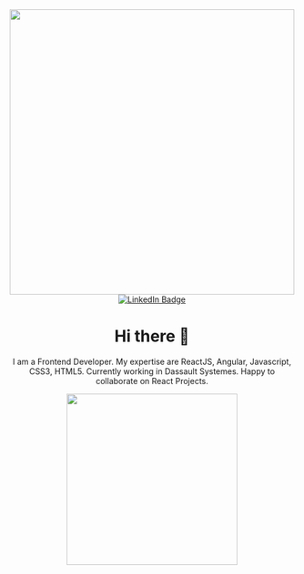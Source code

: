<div id="header" align="center">
  <img src="https://media.giphy.com/media/ACzsN9dhQuOZ6RYXcM/giphy.gif" width="500"/>
</div>
<div id="badges" align="center">
  <a href="your-linkedin-URL">
    <img src="https://img.shields.io/badge/LinkedIn-blue?style=for-the-badge&logo=linkedin&logoColor=white" alt="LinkedIn Badge"/>
  </a>
</div>

<div align="center">
<h1>Hi there 👋</h1>

I am a Frontend Developer.
My expertise are ReactJS, Angular, Javascript, CSS3, HTML5.
Currently working in Dassault Systemes.
Happy to collaborate on React Projects.

</div>
<div id="header" align="center">
  <img src="https://media.giphy.com/media/513lZvPf6khjIQFibF/giphy.gif" width="300"/>
</div>
<!--
**ratnasingh442/ratnasingh442** is a ✨ _special_ ✨ repository because its `README.md` (this file) appears on your GitHub profile.

Here are some ideas to get you started:

- 🔭 I’m currently working on ...
- 🌱 I’m currently learning ...
- 👯 I’m looking to collaborate on ...
- 🤔 I’m looking for help with ...
- 💬 Ask me about ...
- 📫 How to reach me: ...
- 😄 Pronouns: ...
- ⚡ Fun fact: ...
-->
